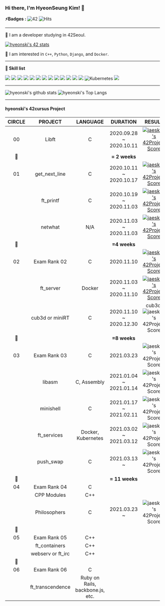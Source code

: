 <!--
**hyeonski/hyeonski** is a ✨ _special_ ✨ repository because its `README.md` (this file) appears on your GitHub profile.

Here are some ideas to get you started:

- 🔭 I’m currently working on ...
- 🌱 I’m currently learning ...
- 👯 I’m looking to collaborate on ...
- 🤔 I’m looking for help with ...
- 💬 Ask me about ...
- 📫 How to reach me: ...
- 😄 Pronouns: ...
- ⚡ Fun fact: ...
-->

### Hi there, I'm HyeonSeung Kim! 👋

**⚡️Badges :** ![42](https://badgen.net/badge/Born2Code/hyeonski/yellow?cache=86400&icon=https://meta.intra.42.fr/assets/42_logo-7dfc9110a5319a308863b96bda33cea995046d1731cebb735e41b16255106c12.svg) ![Hits](https://hits.seeyoufarm.com/api/count/incr/badge.svg?url=https%3A%2F%2Fgithub.com%2FJaeSeoKim)

---

🌱 I am a developer studying in 42Seoul. 

[![hyeonski's 42 stats](https://badge42.herokuapp.com/api/stats/hyeonski)](https://github.com/JaeSeoKim/badge42)

🙈 I am interested in `C++`, `Python`, `Django`, and `Docker`.

---

**👷 Skill list**

<img src="https://img.shields.io/badge/python%20-%2314354C.svg?&style=for-the-badge&logo=python&logoColor=white"/> <img src="https://img.shields.io/badge/TensorFlow%20-%23FF6F00.svg?&style=for-the-badge&logo=TensorFlow&logoColor=white" /> <img src="https://img.shields.io/badge/Keras%20-%23D00000.svg?&style=for-the-badge&logo=Keras&logoColor=white"/> <img src="https://img.shields.io/badge/pandas%20-%23150458.svg?&style=for-the-badge&logo=pandas&logoColor=white" /> <img src="https://img.shields.io/badge/numpy%20-%23013243.svg?&style=for-the-badge&logo=numpy&logoColor=white" /> <img src="https://img.shields.io/badge/django%20-%23092E20.svg?&style=for-the-badge&logo=django&logoColor=white"/> <img src="https://img.shields.io/badge/R%20-%23276DC3.svg?&style=for-the-badge&logo=R&logoColor=white"/> <img src="https://img.shields.io/badge/c%20-%2300599C.svg?&style=for-the-badge&logo=c&logoColor=white"/> <img src="https://img.shields.io/badge/Makefile%20-%232671E5.svg?&style=for-the-badge&logo=CMake&logoColor=white"> <img src="https://img.shields.io/badge/shell_script%20-%23121011.svg?&style=for-the-badge&logo=gnu-bash&logoColor=white"/> <img src="https://img.shields.io/badge/markdown-%23000000.svg?&style=for-the-badge&logo=markdown&logoColor=white"/> <img src="https://img.shields.io/badge/github%20-%23121011.svg?&style=for-the-badge&logo=github&logoColor=white"/> <img src="https://img.shields.io/badge/docker%20-%230db7ed.svg?&style=for-the-badge&logo=docker&logoColor=white"/> <img alt="Kubernetes" src="https://img.shields.io/badge/kubernetes%20-%23326ce5.svg?&style=for-the-badge&logo=kubernetes&logoColor=white"/> <img src="https://img.shields.io/badge/Amazon AWS%20-%23FF9900.svg?&style=for-the-badge&logo=amazon-aws&logoColor=white"/> 

---

![hyeonski's github stats](https://github-readme-stats.vercel.app/api?username=hyeonski&bg_color=7f7fd5,86a8e7,91eac9&title_color=fff&text_color=fff)
![hyeonski's Top Langs](https://github-readme-stats.vercel.app/api/top-langs/?username=hyeonski&layout=compact&bg_color=7f7fd5,86a8e7,91eac9&title_color=fff&text_color=fff)

---

#### hyeonski's 42cursus Project

| CIRCLE |      PROJECT      |             LANGUAGE             |        DURATION         |                            RESULT                            |     LEVEL     |
| :----: | :---------------: | :------------------------------: | :---------------------: | :----------------------------------------------------------: | :-----------: |
|   00   |       Libft       |                C                 | 2020.09.28 ~ 2020.10.11 | [![jaeskim's 42Project Score](https://badge42.herokuapp.com/api/project/hyeonski/Libft)](https://github.com/JaeSeoKim/badge42) | level 1 - 03% |
|   💫    |                   |                                  |      **= 2 weeks**      |                                                              |               |
|   01   |   get_next_line   |                C                 | 2020.10.11 ~ 2020.10.17 | [![jaeskim's 42Project Score](https://badge42.herokuapp.com/api/project/hyeonski/get_next_line)](https://github.com/JaeSeoKim/badge42) | level 1 - 48% |
|        |     ft_printf     |                C                 | 2020.10.19 ~ 2020.11.03 | [![jaeskim's 42Project Score](https://badge42.herokuapp.com/api/project/hyeonski/ft_printf)](https://github.com/JaeSeoKim/badge42) | level 1 - 88% |
|        |      netwhat      |               N/A                | 2020.11.03 ~ 2020.11.03 | [![jaeskim's 42Project Score](https://badge42.herokuapp.com/api/project/hyeonski/netwhat)](https://github.com/JaeSeoKim/badge42) | level 2 - 03% |
|   💫    |                   |                                  |      **=4 weeks**       |                                                              |               |
|   02   |   Exam Rank 02    |                C                 |       2020.11.10        | [![jaeskim's 42Project Score](https://badge42.herokuapp.com/api/project/hyeonski/Exam%20Rank%2002)](https://github.com/JaeSeoKim/badge42) | level 2 - 03% |
|        |     ft_server     |              Docker              | 2020.11.03 ~ 2020.11.10 | [![jaeskim's 42Project Score](https://badge42.herokuapp.com/api/project/hyeonski/ft_server)](https://github.com/JaeSeoKim/badge42) | level 2 - 30% |
|        |  cub3d or miniRT  |                C                 | 2020.11.10 ~ 2020.12.30 | cub3d:![jaeskim's 42Project Score](https://badge42.herokuapp.com/api/project/hyeonski/cub3d) | Level 3 - 9%  |
|   💫    |                   |                                  |      **=8 weeks**       |                                                              |               |
|   03   |   Exam Rank 03    |                C                 |       2021.03.23        | ![jaeskim's 42Project Score](https://badge42.herokuapp.com/api/project/hyeonski/Exam%20Rank%2003) | Level 4 - 16% |
|        |      libasm       |           C, Assembly            | 2021.01.04 ~ 2021.01.14 | ![jaeskim's 42Project Score](https://badge42.herokuapp.com/api/project/hyeonski/libasm) | Level 3 - 34% |
|        |     minishell     |                C                 | 2021.01.17 ~ 2021.02.11 | ![jaeskim's 42Project Score](https://badge42.herokuapp.com/api/project/hyeonski/minishell) | Level 4 - 0%  |
|        |    ft_services    |        Docker, Kubernetes        | 2021.03.02 ~ 2021.03.12 | ![jaeskim's 42Project Score](https://badge42.herokuapp.com/api/project/hyeonski/ft_services) | Level 4 - 16% |
|        |     push_swap     |                C                 |      2021.03.13 ~       | ![jaeskim's 42Project Score](https://badge42.herokuapp.com/api/project/hyeonski/push_swap) |               |
|   💫    |                   |                                  |     **= 11 weeks**      |                                                              |               |
|   04   |   Exam Rank 04    |                C                 |                         |                                                              |               |
|        |    CPP Modules    |               C++                |                         |                                                              |               |
|        |   Philosophers    |                C                 |      2021.03.23 ~       | ![jaeskim's 42Project Score](https://badge42.herokuapp.com/api/project/hyeonski/Philosophers) |               |
|   💫    |                   |                                  |                         |                                                              |               |
|   05   |   Exam Rank 05    |               C++                |                         |                                                              |               |
|        |   ft_containers   |               C++                |                         |                                                              |               |
|        | webserv or ft_irc |               C++                |                         |                                                              |               |
|   💫    |                   |                                  |                         |                                                              |               |
|   06   |   Exam Rank 06    |                C                 |                         |                                                              |               |
|        | ft_transcendence  | Ruby on Rails, backbone.js, etc. |                         |                                                              |               |


